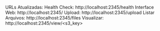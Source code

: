 URLs Atualizadas:
Health Check: http://localhost:2345/health
Interface Web: http://localhost:2345/
Upload: http://localhost:2345/upload
Listar Arquivos: http://localhost:2345/files
Visualizar: http://localhost:2345/view/<s3_key>